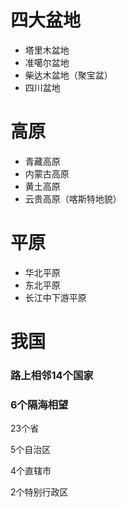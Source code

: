 # 四大盆地

- 塔里木盆地
- 准噶尔盆地
- 柴达木盆地（聚宝盆）
- 四川盆地

# 高原

- 青藏高原
- 内蒙古高原
- 黄土高原
- 云贵高原（喀斯特地貌）

# 平原

- 华北平原
- 东北平原
- 长江中下游平原

# 我国

### 路上相邻14个国家

### 6个隔海相望

23个省

5个自治区

4个直辖市

2个特别行政区